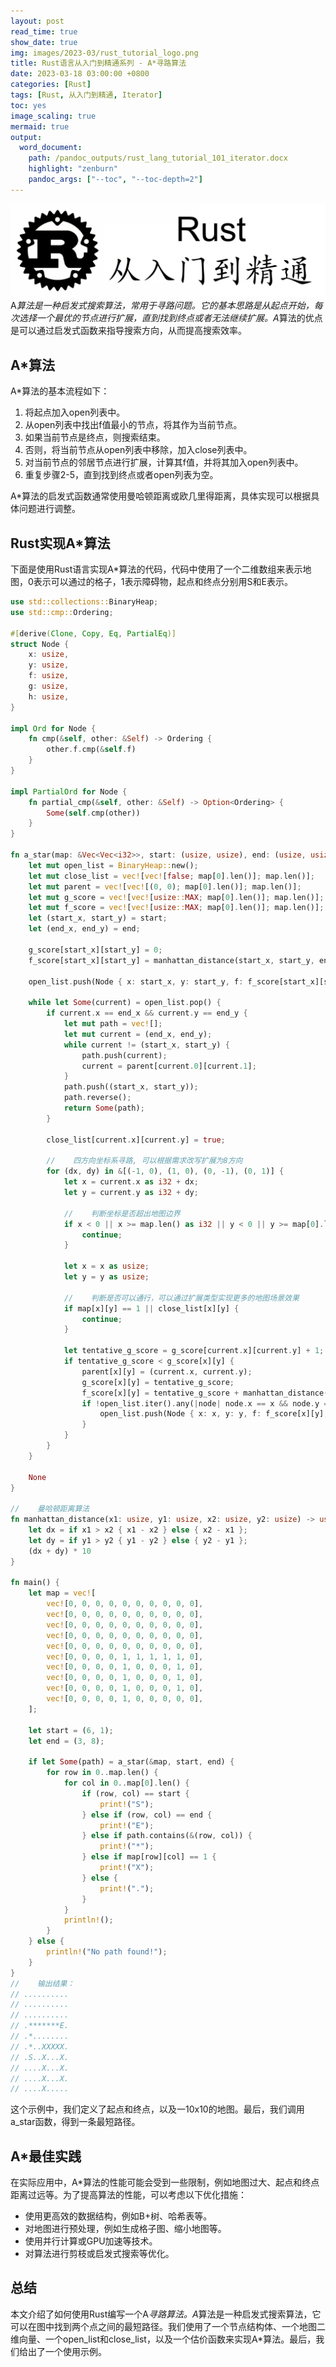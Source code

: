 ```yaml
---
layout: post
read_time: true
show_date: true
img: images/2023-03/rust_tutorial_logo.png
title: Rust语言从入门到精通系列 - A*寻路算法
date: 2023-03-18 03:00:00 +0800
categories: [Rust]
tags: [Rust, 从入门到精通, Iterator]
toc: yes
image_scaling: true
mermaid: true
output:
  word_document:
    path: /pandoc_outputs/rust_lang_tutorial_101_iterator.docx
    highlight: "zenburn"
    pandoc_args: ["--toc", "--toc-depth=2"]
---
```


![](/images/2023-03/rust_tutorial_logo.png)
A*算法是一种启发式搜索算法，常用于寻路问题。它的基本思路是从起点开始，每次选择一个最优的节点进行扩展，直到找到终点或者无法继续扩展。A*算法的优点是可以通过启发式函数来指导搜索方向，从而提高搜索效率。

## A*算法

A*算法的基本流程如下：

1. 将起点加入open列表中。
2. 从open列表中找出f值最小的节点，将其作为当前节点。
3. 如果当前节点是终点，则搜索结束。
4. 否则，将当前节点从open列表中移除，加入close列表中。
5. 对当前节点的邻居节点进行扩展，计算其f值，并将其加入open列表中。
6. 重复步骤2-5，直到找到终点或者open列表为空。

A*算法的启发式函数通常使用曼哈顿距离或欧几里得距离，具体实现可以根据具体问题进行调整。

## Rust实现A*算法

下面是使用Rust语言实现A*算法的代码，代码中使用了一个二维数组来表示地图，0表示可以通过的格子，1表示障碍物，起点和终点分别用S和E表示。

```rust
use std::collections::BinaryHeap;
use std::cmp::Ordering;

#[derive(Clone, Copy, Eq, PartialEq)]
struct Node {
    x: usize,
    y: usize,
    f: usize,
    g: usize,
    h: usize,
}

impl Ord for Node {
    fn cmp(&self, other: &Self) -> Ordering {
        other.f.cmp(&self.f)
    }
}

impl PartialOrd for Node {
    fn partial_cmp(&self, other: &Self) -> Option<Ordering> {
        Some(self.cmp(other))
    }
}

fn a_star(map: &Vec<Vec<i32>>, start: (usize, usize), end: (usize, usize)) -> Option<Vec<(usize, usize)>> {
    let mut open_list = BinaryHeap::new();
    let mut close_list = vec![vec![false; map[0].len()]; map.len()];
    let mut parent = vec![vec![(0, 0); map[0].len()]; map.len()];
    let mut g_score = vec![vec![usize::MAX; map[0].len()]; map.len()];
    let mut f_score = vec![vec![usize::MAX; map[0].len()]; map.len()];
    let (start_x, start_y) = start;
    let (end_x, end_y) = end;

    g_score[start_x][start_y] = 0;
    f_score[start_x][start_y] = manhattan_distance(start_x, start_y, end_x, end_y);

    open_list.push(Node { x: start_x, y: start_y, f: f_score[start_x][start_y], g: 0, h: f_score[start_x][start_y] });

    while let Some(current) = open_list.pop() {
        if current.x == end_x && current.y == end_y {
            let mut path = vec![];
            let mut current = (end_x, end_y);
            while current != (start_x, start_y) {
                path.push(current);
                current = parent[current.0][current.1];
            }
            path.push((start_x, start_y));
            path.reverse();
            return Some(path);
        }

        close_list[current.x][current.y] = true;

        //    四方向坐标系寻路, 可以根据需求改写扩展为8方向
        for (dx, dy) in &[(-1, 0), (1, 0), (0, -1), (0, 1)] {
            let x = current.x as i32 + dx;
            let y = current.y as i32 + dy;

            //    判断坐标是否超出地图边界
            if x < 0 || x >= map.len() as i32 || y < 0 || y >= map[0].len() as i32 {
                continue;
            }

            let x = x as usize;
            let y = y as usize;

            //    判断是否可以通行，可以通过扩展类型实现更多的地图场景效果
            if map[x][y] == 1 || close_list[x][y] {
                continue;
            }

            let tentative_g_score = g_score[current.x][current.y] + 1;
            if tentative_g_score < g_score[x][y] {
                parent[x][y] = (current.x, current.y);
                g_score[x][y] = tentative_g_score;
                f_score[x][y] = tentative_g_score + manhattan_distance(x, y, end_x, end_y);
                if !open_list.iter().any(|node| node.x == x && node.y == y) {
                    open_list.push(Node { x: x, y: y, f: f_score[x][y], g: g_score[x][y], h: manhattan_distance(x, y, end_x, end_y) });
                }
            }
        }
    }

    None
}

//    曼哈顿距离算法
fn manhattan_distance(x1: usize, y1: usize, x2: usize, y2: usize) -> usize {
    let dx = if x1 > x2 { x1 - x2 } else { x2 - x1 };
    let dy = if y1 > y2 { y1 - y2 } else { y2 - y1 };
    (dx + dy) * 10
}

fn main() {
    let map = vec![
        vec![0, 0, 0, 0, 0, 0, 0, 0, 0, 0],
        vec![0, 0, 0, 0, 0, 0, 0, 0, 0, 0],
        vec![0, 0, 0, 0, 0, 0, 0, 0, 0, 0],
        vec![0, 0, 0, 0, 0, 0, 0, 0, 0, 0],
        vec![0, 0, 0, 0, 0, 0, 0, 0, 0, 0],
        vec![0, 0, 0, 0, 1, 1, 1, 1, 1, 0],
        vec![0, 0, 0, 0, 1, 0, 0, 0, 1, 0],
        vec![0, 0, 0, 0, 1, 0, 0, 0, 1, 0],
        vec![0, 0, 0, 0, 1, 0, 0, 0, 1, 0],
        vec![0, 0, 0, 0, 1, 0, 0, 0, 0, 0],
    ];

    let start = (6, 1);
    let end = (3, 8);

    if let Some(path) = a_star(&map, start, end) {
        for row in 0..map.len() {
            for col in 0..map[0].len() {
                if (row, col) == start {
                    print!("S");
                } else if (row, col) == end {
                    print!("E");
                } else if path.contains(&(row, col)) {
                    print!("*");
                } else if map[row][col] == 1 {
                    print!("X");
                } else {
                    print!(".");
                }
            }
            println!();
        }
    } else {
        println!("No path found!");
    }
}
//    输出结果：
// ..........
// ..........
// ..........
// .*******E.
// .*........
// .*..XXXXX.
// .S..X...X.
// ....X...X.
// ....X...X.
// ....X.....
```
这个示例中，我们定义了起点和终点，以及一10x10的地图。最后，我们调用a_star函数，得到一条最短路径。

## A*最佳实践

在实际应用中，A*算法的性能可能会受到一些限制，例如地图过大、起点和终点距离过远等。为了提高算法的性能，可以考虑以下优化措施：

- 使用更高效的数据结构，例如B+树、哈希表等。
- 对地图进行预处理，例如生成格子图、缩小地图等。
- 使用并行计算或GPU加速等技术。
- 对算法进行剪枝或启发式搜索等优化。

## 总结

本文介绍了如何使用Rust编写一个A*寻路算法。A*算法是一种启发式搜索算法，它可以在图中找到两个点之间的最短路径。我们使用了一个节点结构体、一个地图二维向量、一个open_list和close_list，以及一个估价函数来实现A*算法。最后，我们给出了一个使用示例。
